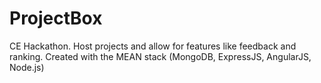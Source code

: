 ProjectBox
==========

CE Hackathon. Host projects and allow for features like feedback and ranking.
Created with the MEAN stack (MongoDB, ExpressJS, AngularJS, Node.js)
